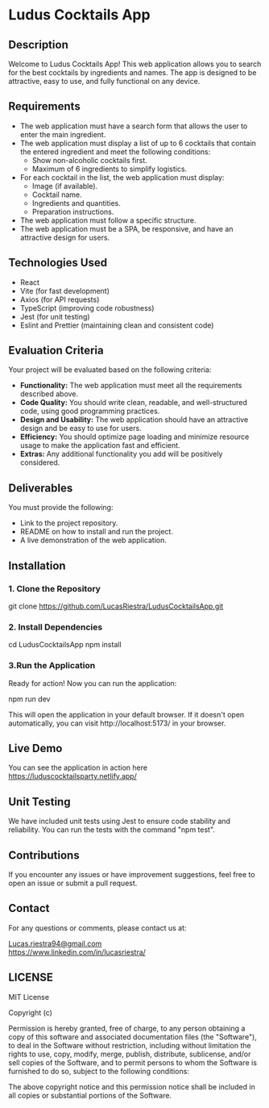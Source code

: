 
# Ludus Cocktails App

## Description

Welcome to Ludus Cocktails App! This web application allows you to search for the best cocktails by ingredients and names. The app is designed to be attractive, easy to use, and fully functional on any device.

## Requirements

- The web application must have a search form that allows the user to enter the main ingredient.
- The web application must display a list of up to 6 cocktails that contain the entered ingredient and meet the following conditions:
  - Show non-alcoholic cocktails first.
  - Maximum of 6 ingredients to simplify logistics.
- For each cocktail in the list, the web application must display:
  - Image (if available).
  - Cocktail name.
  - Ingredients and quantities.
  - Preparation instructions.
- The web application must follow a specific structure.
- The web application must be a SPA, be responsive, and have an attractive design for users.

## Technologies Used

- React
- Vite (for fast development)
- Axios (for API requests)
- TypeScript (improving code robustness)
- Jest (for unit testing)
- Eslint and Prettier (maintaining clean and consistent code)

## Evaluation Criteria

Your project will be evaluated based on the following criteria:

- **Functionality:** The web application must meet all the requirements described above.
- **Code Quality:** You should write clean, readable, and well-structured code, using good programming practices.
- **Design and Usability:** The web application should have an attractive design and be easy to use for users.
- **Efficiency:** You should optimize page loading and minimize resource usage to make the application fast and efficient.
- **Extras:** Any additional functionality you add will be positively considered.

## Deliverables

You must provide the following:

- Link to the project repository.
- README on how to install and run the project.
- A live demonstration of the web application.

## Installation

### 1. Clone the Repository

git clone https://github.com/LucasRiestra/LudusCocktailsApp.git

### 2. Install Dependencies

cd LudusCocktailsApp
npm install

### 3.Run the Application
Ready for action! Now you can run the application:

npm run dev

This will open the application in your default browser. If it doesn't open automatically, you can visit http://localhost:5173/ in your browser.

## Live Demo

You can see the application in action here https://luduscocktailsparty.netlify.app/

## Unit Testing

We have included unit tests using Jest to ensure code stability and reliability. You can run the tests with the command "npm test".

## Contributions

If you encounter any issues or have improvement suggestions, feel free to open an issue or submit a pull request.

## Contact

For any questions or comments, please contact us at:

Lucas.riestra94@gmail.com <br />
https://www.linkedin.com/in/lucasriestra/

## LICENSE

MIT License

Copyright (c)

Permission is hereby granted, free of charge, to any person obtaining a copy
of this software and associated documentation files (the "Software"), to deal
in the Software without restriction, including without limitation the rights
to use, copy, modify, merge, publish, distribute, sublicense, and/or sell
copies of the Software, and to permit persons to whom the Software is
furnished to do so, subject to the following conditions:

The above copyright notice and this permission notice shall be included in all
copies or substantial portions of the Software.

